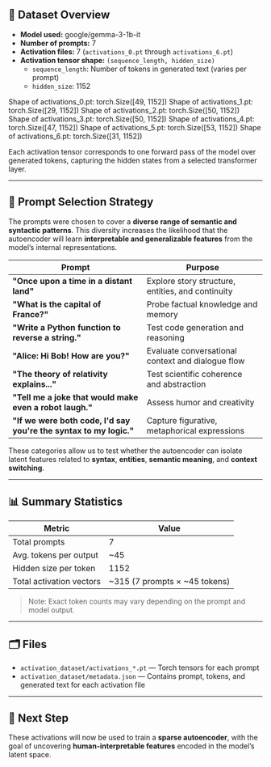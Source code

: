 

## 📄 Dataset Overview

- **Model used:** google/gemma-3-1b-it
- **Number of prompts:** 7
- **Activation files:** 7 (`activations_0.pt` through `activations_6.pt`)
- **Activation tensor shape:** `(sequence_length, hidden_size)`  
  - `sequence_length`: Number of tokens in generated text (varies per prompt)
  - `hidden_size`: 1152

Shape of activations_0.pt: torch.Size([49, 1152])
Shape of activations_1.pt: torch.Size([29, 1152])
Shape of activations_2.pt: torch.Size([50, 1152])
Shape of activations_3.pt: torch.Size([50, 1152])
Shape of activations_4.pt: torch.Size([47, 1152])
Shape of activations_5.pt: torch.Size([53, 1152])
Shape of activations_6.pt: torch.Size([31, 1152])

Each activation tensor corresponds to one forward pass of the model over generated tokens, capturing the hidden states from a selected transformer layer.

---

## 🧠 Prompt Selection Strategy

The prompts were chosen to cover a **diverse range of semantic and syntactic patterns**. This diversity increases the likelihood that the autoencoder will learn **interpretable and generalizable features** from the model’s internal representations.

| Prompt | Purpose |
|--------|---------|
| **"Once upon a time in a distant land"** | Explore story structure, entities, and continuity |
| **"What is the capital of France?"** | Probe factual knowledge and memory |
| **"Write a Python function to reverse a string."** | Test code generation and reasoning |
| **"Alice: Hi Bob! How are you?"** | Evaluate conversational context and dialogue flow |
| **"The theory of relativity explains..."** | Test scientific coherence and abstraction |
| **"Tell me a joke that would make even a robot laugh."** | Assess humor and creativity |
| **"If we were both code, I'd say you're the syntax to my logic."** | Capture figurative, metaphorical expressions |

These categories allow us to test whether the autoencoder can isolate latent features related to **syntax**, **entities**, **semantic meaning**, and **context switching**.

---

## 📊 Summary Statistics

| Metric                       | Value                          |
|-----------------------------|---------------------------------|
| Total prompts               | 7                               |
| Avg. tokens per output      | ~45                             |
| Hidden size per token       | 1152                             |
| Total activation vectors    | ~315 (7 prompts × ~45 tokens)   |

> Note: Exact token counts may vary depending on the prompt and model output.

---

## 🗂 Files

- `activation_dataset/activations_*.pt` — Torch tensors for each prompt
- `activation_dataset/metadata.json` — Contains prompt, tokens, and generated text for each activation file

---

## 📌 Next Step

These activations will now be used to train a **sparse autoencoder**, with the goal of uncovering **human-interpretable features** encoded in the model’s latent space.

